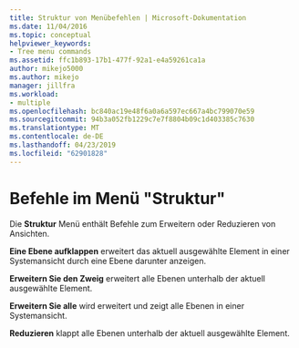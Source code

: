 ```yaml
---
title: Struktur von Menübefehlen | Microsoft-Dokumentation
ms.date: 11/04/2016
ms.topic: conceptual
helpviewer_keywords:
- Tree menu commands
ms.assetid: ffc1b893-17b1-477f-92a1-e4a59261ca1a
author: mikejo5000
ms.author: mikejo
manager: jillfra
ms.workload:
- multiple
ms.openlocfilehash: bc840ac19e48f6a0a6a597ec667a4bc799070e59
ms.sourcegitcommit: 94b3a052fb1229c7e7f8804b09c1d403385c7630
ms.translationtype: MT
ms.contentlocale: de-DE
ms.lasthandoff: 04/23/2019
ms.locfileid: "62901828"
---
```

# <a name="tree-menu-commands"></a>Befehle im Menü "Struktur"
Die **Struktur** Menü enthält Befehle zum Erweitern oder Reduzieren von Ansichten.

 **Eine Ebene aufklappen** erweitert das aktuell ausgewählte Element in einer Systemansicht durch eine Ebene darunter anzeigen.

 **Erweitern Sie den Zweig** erweitert alle Ebenen unterhalb der aktuell ausgewählte Element.

 **Erweitern Sie alle** wird erweitert und zeigt alle Ebenen in einer Systemansicht.

 **Reduzieren** klappt alle Ebenen unterhalb der aktuell ausgewählte Element.